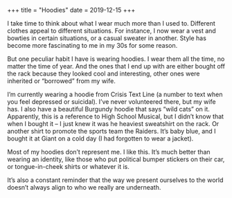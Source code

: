 +++
title = "Hoodies"
date = 2019-12-15
+++

I take time to think about what I wear much more than I used to. Different clothes appeal to different situations. For instance, I now wear a vest and bowties in certain situations, or a casual sweater in another. Style has become more fascinating to me in my 30s for some reason.

But one peculiar habit I have is wearing hoodies. I wear them all the time, no matter the time of year. And the ones that I end up with are either bought off the rack because they looked cool and interesting, other ones were inherited or “borrowed” from my wife.

I’m currently wearing a hoodie from Crisis Text Line (a number to text when you feel depressed or suicidal). I’ve never volunteered there, but my wife has. I also have a beautiful Burgundy hoodie that says “wild cats” on it. Apparently, this is a reference to High School Musical, but I didn’t know that when I bought it &#8211; I just knew it was he heaviest sweatshirt on the rack. Or another shirt to promote the sports team the Raiders. It’s baby blue, and I bought it at Giant on a cold day (I had forgotten to wear a jacket). 

Most of my hoodies don’t represent me. I like this. It’s much better than wearing an identity, like those who put political bumper stickers on their car, or tongue-in-cheek shirts or whatever it is.

It’s also a constant reminder that the way we present ourselves to the world doesn’t always align to who we really are underneath.